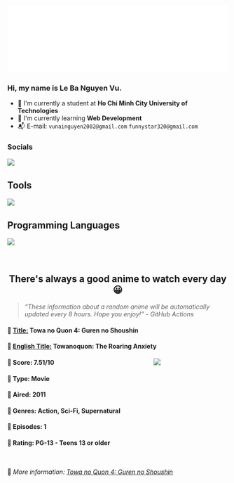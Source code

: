 
<img src="svg/nai.svg" />

<br />

<h3>Hi, my name is <strong>Le Ba Nguyen Vu</strong>.</h3>

- 🏫 I'm currently a student at **Ho Chi Minh City University of Technologies**
- 👀 I'm currently learning **Web Development**
- 📬 E-mail: `vunainguyen2002@gmail.com` `funnystar320@gmail.com`


<h3>Socials</h3>
<a target="_blank" href="https://instagram.com/vu.le1352"><img src="https://img.shields.io/badge/Instagram-%23E4405F.svg?style=for-the-badge&logo=Instagram&logoColor=white" /></a>

<p>
  <h2>Tools</h2>
  <a href="https://skillicons.dev">
    <img src="https://skillicons.dev/icons?i=git,dotnet,mongodb,express,react,nodejs,bootstrap,tailwind,laravel,docker&theme=dark" />
  </a>

  <br />

  <h2>Programming Languages</h2>

  <a href="https://skillicons.dev">
    <img src="https://skillicons.dev/icons?i=javascript,typescript,html,css,cs,php&theme=dark" />
  </a>
</p>

<br />

<h2 align="center">There's always a good anime to watch every day 😀</h2>

<blockquote>
<i>
<q>These information about a random anime will be automatically updated every 8 hours. Hope you enjoy!</q> - GitHub Actions
</i>
</blockquote>

<h4>
  <strong>🥭 <u>Title:</u></strong> Towa no Quon 4: Guren no Shoushin
</h4>

<h4>🌿 <u>English Title:</u> Towanoquon: The Roaring Anxiety</h4>

<img align="right" width="170" src=https://cdn.myanimelist.net/images/anime/1014/94473.jpg />

<h4>🌱 Score: 7.51/10</h4>

<h4>🌲 Type: Movie</h4>

<h4>🌴 Aired: 2011</h4>

<h4>🌵 Genres: Action, Sci-Fi, Supernatural</h4>

<h4>🥑 Episodes: 1</h4>

<h4>🍏 Rating: PG-13 - Teens 13 or older</h4>

<br />

🍂 *More information: [Towa no Quon 4: Guren no Shoushin](https://myanimelist.net/anime/10715/Towa_no_Quon_4__Guren_no_Shoushin)*
    